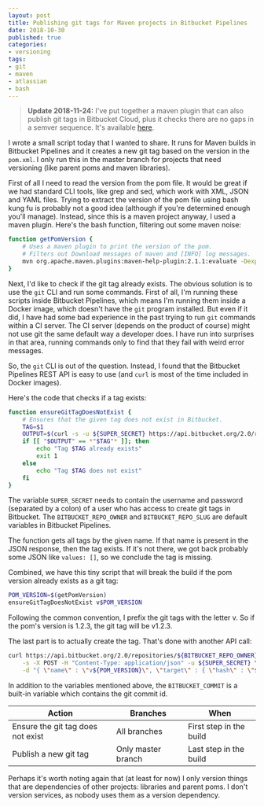 ```yaml
---
layout: post
title: Publishing git tags for Maven projects in Bitbucket Pipelines
date: 2018-10-30
published: true
categories:
- versioning
tags:
- git
- maven
- atlassian
- bash
---
```

> **Update 2018-11-24:** I've put together a maven plugin that can also publish
> git tags in Bitbucket Cloud, plus it checks there are no gaps in a semver
> sequence. It's available [here](https://github.com/ngeor/yak4j-bitbucket-maven-plugin).

I wrote a small script today that I wanted to share. It runs for Maven builds in
Bitbucket Pipelines and it creates a new git tag based on the version in the
`pom.xml`. I only run this in the master branch for projects that need
versioning (like parent poms and maven libraries).

First of all I need to read the version from the pom file. It would be great if
we had standard CLI tools, like grep and sed, which work with XML, JSON and YAML
files. Trying to extract the version of the pom file using bash kung fu is
probably not a good idea (although if you're determined enough you'll manage).
Instead, since this is a maven project anyway, I used a maven plugin. Here's the
bash function, filtering out some maven noise:

```bash
function getPomVersion {
    # Uses a maven plugin to print the version of the pom.
    # Filters out Download messages of maven and [INFO] log messages.
    mvn org.apache.maven.plugins:maven-help-plugin:2.1.1:evaluate -Dexpression=project.version | grep -v '\[' | grep -v 'Download'
}
```

Next, I'd like to check if the git tag already exists. The obvious solution is
to use the `git` CLI and run some commands. First of all, I'm running these
scripts inside Bitbucket Pipelines, which means I'm running them inside a Docker
image, which doesn't have the `git` program installed. But even if it did, I
have had some bad experience in the past trying to run `git` commands within a
CI server. The CI server (depends on the product of course) might not use git
the same default way a developer does. I have run into surprises in that area,
running commands only to find that they fail with weird error messages.

So, the `git` CLI is out of the question. Instead, I found that the Bitbucket
Pipelines REST API is easy to use (and `curl` is most of the time included in
Docker images).

Here's the code that checks if a tag exists:

```bash
function ensureGitTagDoesNotExist {
    # Ensures that the given tag does not exist in Bitbucket.
    TAG=$1
    OUTPUT=$(curl -s -u ${SUPER_SECRET} https://api.bitbucket.org/2.0/repositories/${BITBUCKET_REPO_OWNER}/${BITBUCKET_REPO_SLUG}/refs/tags?q=name+%3D+%22${TAG}%22 | tr -d '\r\n ')
    if [[ "$OUTPUT" == *"$TAG"* ]]; then
        echo "Tag $TAG already exists"
        exit 1
    else
        echo "Tag $TAG does not exist"
    fi
}
```

The variable `SUPER_SECRET` needs to contain the username and password
(separated by a colon) of a user who has access to create git tags in Bitbucket.
The `BITBUCKET_REPO_OWNER` and `BITBUCKET_REPO_SLUG` are default variables in
Bitbucket Pipelines.

The function gets all tags by the given name. If that name is present in the
JSON response, then the tag exists. If it's not there, we got back probably
some JSON like `values: []`, so we conclude the tag is missing.

Combined, we have this tiny script that will break the build if the pom version
already exists as a git tag:

```bash
POM_VERSION=$(getPomVersion)
ensureGitTagDoesNotExist v$POM_VERSION
```

Following the common convention, I prefix the git tags with the letter v. So if
the pom's version is 1.2.3, the git tag will be v1.2.3.

The last part is to actually create the tag. That's done with another API call:

```bash
curl https://api.bitbucket.org/2.0/repositories/${BITBUCKET_REPO_OWNER}/${BITBUCKET_REPO_SLUG}/refs/tags \
    -s -X POST -H "Content-Type: application/json" -u ${SUPER_SECRET} \
    -d "{ \"name\" : \"v${POM_VERSION}\", \"target\" : { \"hash\" : \"${BITBUCKET_COMMIT}\" } }"
```

In addition to the variables mentioned above, the `BITBUCKET_COMMIT` is a
built-in variable which contains the git commit id.

| Action                            | Branches           | When                    |
|-----------------------------------|--------------------|-------------------------|
| Ensure the git tag does not exist | All branches       | First step in the build |
| Publish a new git tag             | Only master branch | Last step in the build  |

Perhaps it's worth noting again that (at least for now) I only version things
that are dependencies of other projects: libraries and parent poms. I don't
version services, as nobody uses them as a version dependency.
